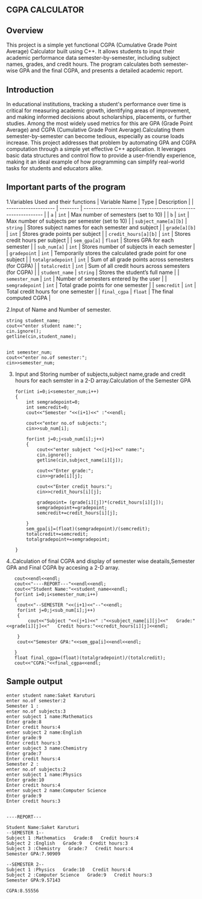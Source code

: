 
## CGPA CALCULATOR


## Overview
This project is a simple yet functional CGPA (Cumulative Grade Point Average) Calculator built using C++. It allows students to input their academic performance data semester-by-semester, including subject names, grades, and credit hours. The program calculates both semester-wise GPA and the final CGPA, and presents a detailed academic report.

## Introduction
In educational institutions, tracking a student's performance over time is critical for measuring academic growth, identifying areas of improvement, and making informed decisions about scholarships, placements, or further studies. Among the most widely used metrics for this are GPA (Grade Point Average) and CGPA (Cumulative Grade Point Average).Calculating them semester-by-semester can become tedious, especially as course loads increase. This project addresses that problem by automating GPA and CGPA computation through a simple yet effective C++ application. It leverages basic data structures and control flow to provide a user-friendly experience, making it an ideal example of how programming can simplify real-world tasks for students and educators alike.

## Important parts of the program

1.Variables Used and  their functions
| Variable Name        | Type     | Description                                                   |
| -------------------- | -------- | ------------------------------------------------------------- |
| `a`                  | `int`    | Max number of semesters (set to 10)                           |
| `b`                  | `int`    | Max number of subjects per semester (set to 10)               |
| `subject_name[a][b]` | `string` | Stores subject names for each semester and subject            |
| `grade[a][b]`        | `int`    | Stores grade points per subject                               |
| `credit_hours[a][b]` | `int`    | Stores credit hours per subject                               |
| `sem_gpa[a]`         | `float`  | Stores GPA for each semester                                  |
| `sub_num[a]`         | `int`    | Stores number of subjects in each semester                    |
| `gradepoint`         | `int`    | Temporarily stores the calculated grade point for one subject |
| `totalgradepoint`    | `int`    | Sum of all grade points across semesters (for CGPA)           |
| `totalcredit`        | `int`    | Sum of all credit hours across semesters (for CGPA)           |
| `student_name`       | `string` | Stores the student’s full name                                |
| `semester_num`       | `int`    | Number of semesters entered by the user                       |
| `semgradepoint`      | `int`    | Total grade points for one semester                           |
| `semcredit`          | `int`    | Total credit hours for one semester                           |
| `final_cgpa`         | `float`  | The final computed CGPA                                       |


2.Input of Name and Number of semester.

    string student_name;
    cout<<"enter student name:";
    cin.ignore();
    getline(cin,student_name);


    int semester_num;
    cout<<"enter no.of semester:";
    cin>>semester_num;


3. Input and Storing number of subjects,subject name,grade and credit hours for each semster in a 2-D array.Calculation of the Semester GPA

       for(int i=0;i<semester_num;i++)
       {
           int semgradepoint=0;
           int semcredit=0;
           cout<<"Semester "<<(i+1)<<" :"<<endl;

           cout<<"enter no.of subjects:";
           cin>>sub_num[i];

           for(int j=0;j<sub_num[i];j++)
           {
               cout<<"enter subject "<<(j+1)<<" name:";
               cin.ignore();
               getline(cin,subject_name[i][j]);

               cout<<"Enter grade:";
               cin>>grade[i][j];

               cout<<"Enter credit hours:";
               cin>>credit_hours[i][j];

               gradepoint= (grade[i][j])*(credit_hours[i][j]);
               semgradepoint+=gradepoint;
               semcredit+=credit_hours[i][j];

           }
           sem_gpa[i]=(float)(semgradepoint)/(semcredit);
           totalcredit+=semcredit;
           totalgradepoint+=semgradepoint;

       }

4..Calculation of final CGPA and display of semester wise deatails,Semester GPA and Final CGPA by accesing a 2-D array.

       cout<<endl<<endl;
       cout<<"----REPORT---"<<endl<<endl;
       cout<<"Student Name:"<<student_name<<endl;
       for(int i=0;i<semester_num;i++)
       {
        cout<<"--SEMESTER "<<(i+1)<<"--"<<endl;
        for(int j=0;j<sub_num[i];j++)
        {
            cout<<"Subject "<<(j+1)<<" :"<<subject_name[i][j]<<"   Grade:"<<grade[i][j]<<"   Credit hours:"<<credit_hours[i][j]<<endl;

        }
        cout<<"Semester GPA:"<<sem_gpa[i]<<endl<<endl;
        
       }
       float final_cgpa=(float)(totalgradepoint)/(totalcredit);
       cout<<"CGPA:"<<final_cgpa<<endl;



## Sample output

    enter student name:Saket Karuturi
    enter no.of semester:2
    Semester 1 :
    enter no.of subjects:3
    enter subject 1 name:Mathematics
    Enter grade:8
    Enter credit hours:4
    enter subject 2 name:English
    Enter grade:9
    Enter credit hours:3
    enter subject 3 name:Chemistry
    Enter grade:7
    Enter credit hours:4
    Semester 2 :
    enter no.of subjects:2
    enter subject 1 name:Physics
    Enter grade:10
    Enter credit hours:4
    enter subject 2 name:Computer Science
    Enter grade:9
    Enter credit hours:3


    ----REPORT---

    Student Name:Saket Karuturi
    --SEMESTER 1--
    Subject 1 :Mathematics   Grade:8   Credit hours:4
    Subject 2 :English   Grade:9   Credit hours:3
    Subject 3 :Chemistry   Grade:7   Credit hours:4
    Semester GPA:7.90909

    --SEMESTER 2--
    Subject 1 :Physics   Grade:10   Credit hours:4
    Subject 2 :Computer Science   Grade:9   Credit hours:3
    Semester GPA:9.57143

    CGPA:8.55556






